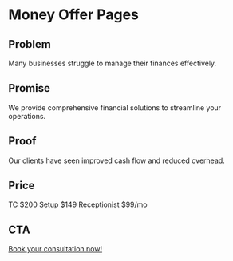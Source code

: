 # Money Offer Pages

## Problem
Many businesses struggle to manage their finances effectively.

## Promise
We provide comprehensive financial solutions to streamline your operations.

## Proof
Our clients have seen improved cash flow and reduced overhead.

## Price
TC $200
Setup $149
Receptionist $99/mo

## CTA
[Book your consultation now!]({TC_LINK})